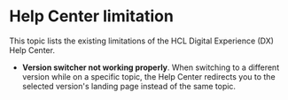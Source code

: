 # Help Center limitation

This topic lists the existing limitations of the HCL Digital Experience (DX) Help Center.

- **Version switcher not working properly**. When switching to a different version while on a specific topic, the Help Center redirects you to the selected version's landing page instead of the same topic.